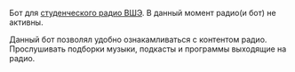 Бот для [студенческого радио ВШЭ](https://vk.com/hsefm_nn). В данный момент радио(и бот) не активны. 

Данный бот позволял удобно ознакамливаться с контентом радио. Прослушивать подборки музыки, подкасты и программы выходящие на радио.
